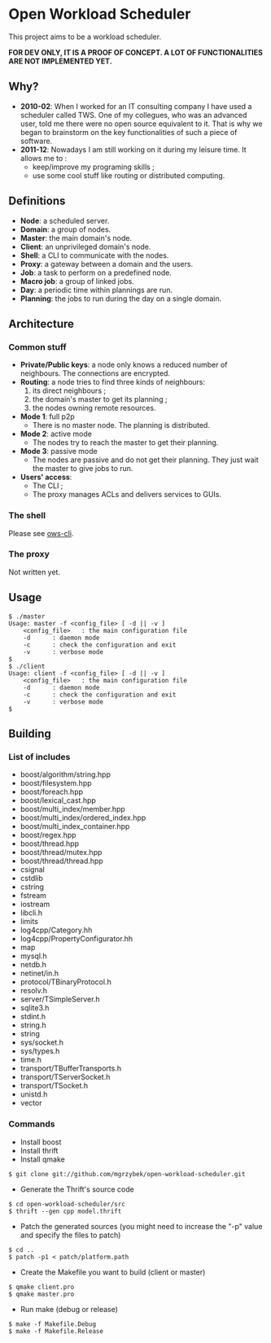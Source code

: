 # Open Workload Scheduler
This project aims to be a workload scheduler.

**FOR DEV ONLY, IT IS A PROOF OF CONCEPT.
A LOT OF FUNCTIONALITIES ARE NOT IMPLEMENTED YET.**

##  Why?

* **2010-02**: When I worked for an IT consulting company I have used a scheduler called TWS. One of my collegues, who was an advanced user, told me there were no open source equivalent to it. That is why we began to brainstorm on the key functionalities of such a
piece of software.
* **2011-12**: Nowadays I am still working on it during my leisure time. It allows me to :
	- keep/improve my programing skills ;
	- use some cool stuff like routing or distributed computing.

##  Definitions

* **Node**: a scheduled server.
* **Domain**: a group of nodes.
* **Master**: the main domain's node.
* **Client**: an unprivileged domain's node.
* **Shell**: a CLI to communicate with the nodes.
* **Proxy**: a gateway between a domain and the users.
* **Job**: a task to perform on a predefined node.
* **Macro job**: a group of linked jobs.
* **Day**: a periodic time within plannings are run.
* **Planning**: the jobs to run during the day on a single domain.

##  Architecture

###  Common stuff

* **Private/Public keys**: a node only knows a reduced number of neighbours. The connections are encrypted.
* **Routing**: a node tries to find three kinds of neighbours:
	1. its direct neighbours ;
	2. the domain's master to get its planning ;
	3. the nodes owning remote resources.
* **Mode 1**: full p2p
	- There is no master node. The planning is distributed.
* **Mode 2**: active mode
	- The nodes try to reach the master to get their planning.
* **Mode 3**: passive mode
	- The nodes are passive and do not get their planning. They just wait the master to give jobs to run.
* **Users' access**:
	- The CLI ;
	- The proxy manages ACLs and delivers services to GUIs.

###  The shell

Please see [ows-cli](https://www.github.com/mgrzybek/ows-cli).

### The proxy

Not written yet.

## Usage

```
$ ./master
Usage: master -f <config_file> [ -d || -v ]
	<config_file>	: the main configuration file
	-d		: daemon mode
	-c		: check the configuration and exit
	-v		: verbose mode
$
$ ./client
Usage: client -f <config_file> [ -d || -v ]
	<config_file>	: the main configuration file
	-d		: daemon mode
	-c		: check the configuration and exit
	-v		: verbose mode
$ 
```

## Building

### List of includes

* boost/algorithm/string.hpp
* boost/filesystem.hpp
* boost/foreach.hpp
* boost/lexical_cast.hpp
* boost/multi_index/member.hpp
* boost/multi_index/ordered_index.hpp
* boost/multi_index_container.hpp
* boost/regex.hpp
* boost/thread.hpp
* boost/thread/mutex.hpp
* boost/thread/thread.hpp
* csignal
* cstdlib
* cstring
* fstream
* iostream
* libcli.h
* limits
* log4cpp/Category.hh
* log4cpp/PropertyConfigurator.hh
* map
* mysql.h
* netdb.h
* netinet/in.h
* protocol/TBinaryProtocol.h
* resolv.h
* server/TSimpleServer.h
* sqlite3.h
* stdint.h
* string.h
* string
* sys/socket.h
* sys/types.h
* time.h
* transport/TBufferTransports.h
* transport/TServerSocket.h
* transport/TSocket.h
* unistd.h
* vector

### Commands

* Install boost
* Install thrift
* Install qmake

```
$ git clone git://github.com/mgrzybek/open-workload-scheduler.git
```

* Generate the Thrift's source code

```
$ cd open-workload-scheduler/src
$ thrift --gen cpp model.thrift 
```

* Patch the generated sources (you might need to increase the "-p" value and specify the files to patch)

```
$ cd ..
$ patch -p1 < patch/platform.path
```

* Create the Makefile you want to build (client or master)

```
$ qmake client.pro
$ qmake master.pro
```

* Run make (debug or release)

```
$ make -f Makefile.Debug
$ make -f Makefile.Release
```
